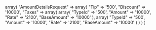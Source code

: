 array(
    "AmountDetailsRequest" => array(
        "Tip" => '500',
        "Discount" => '10000',
        "Taxes" => array(
            array(
                "TypeId" => '500',
                "Amount" => '10000',
                "Rate" => '2100',
                "BaseAmount" => '10000'
            ),            array(
                "TypeId" => '500',
                "Amount" => '10000',
                "Rate" => '2100',
                "BaseAmount" => '10000'
            )
        )
    )
)